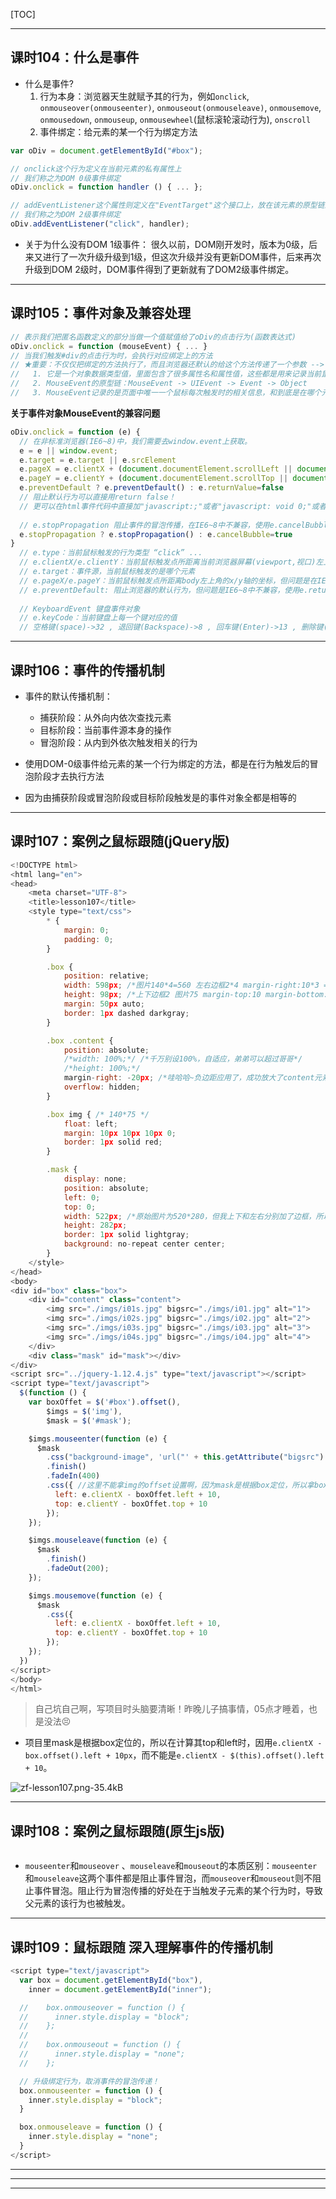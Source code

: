 [TOC]

----------

## 课时104：什么是事件

- 什么是事件?
  1. 行为本身：浏览器天生就赋予其的行为，例如`onclick`, `onmouseover(onmouseenter)`, `onmouseout(onmouseleave)`, `onmousemove`, `onmousedown`, `onmouseup`, `onmousewheel`(鼠标滚轮滚动行为), `onscroll`
  2. 事件绑定：给元素的某一个行为绑定方法
 

```javascript
var oDiv = document.getElementById("#box");

// onclick这个行为定义在当前元素的私有属性上
// 我们称之为DOM 0级事件绑定
oDiv.onclick = function handler () { ... };

// addEventListener这个属性则定义在"EventTarget"这个接口上，放在该元素的原型链上
// 我们称之为DOM 2级事件绑定
oDiv.addEventListener("click", handler);
```

- 关于为什么没有DOM 1级事件： 很久以前，DOM刚开发时，版本为0级，后来又进行了一次升级升级到1级，但这次升级并没有更新DOM事件，后来再次升级到DOM 2级时，DOM事件得到了更新就有了DOM2级事件绑定。


----------

## 课时105：事件对象及兼容处理

```javascript
// 表示我们把匿名函数定义的部分当做一个值赋值给了oDiv的点击行为(函数表达式)
oDiv.onclick = function (mouseEvent) { ... }
// 当我们触发#div的点击行为时，会执行对应绑定上的方法
// ★重要：不仅仅把绑定的方法执行了，而且浏览器还默认的给这个方法传递了一个参数 --> MouseEvent：鼠标事件对象
//   1. 它是一个对象数据类型值，里面包含了很多属性名和属性值，这些都是用来记录当前鼠标的相关信息
//   2. MouseEvent的原型链：MouseEvent -> UIEvent -> Event -> Object
//   3. MouseEvent记录的是页面中唯一一个鼠标每次触发时的相关信息，和到底是在哪个元素上触发的没关系
```

**关于事件对象MouseEvent的兼容问题**
```javascript
oDiv.onclick = function (e) {
  // 在非标准浏览器(IE6~8)中，我们需要去window.event上获取。
  e = e || window.event;
  e.target = e.target || e.srcElement
  e.pageX = e.clientX + (document.documentElement.scrollLeft || document.body.scrollLeft)
  e.pageY = e.clientY + (document.documentElement.scrollTop || document.body.scrollTop)
  e.preventDefault ? e.preventDefault() : e.returnValue=false
  // 阻止默认行为可以直接用return false！
  // 更可以在html事件代码中直接加"javascript:;"或者"javascript: void 0;"或者"javascript: viod 1;"
  
  // e.stopPropagation 阻止事件的冒泡传播，在IE6~8中不兼容，使用e.cancelBubble=true兼容处理
  e.stopPropagation ? e.stopPropagation() : e.cancelBubble=true
}
  // e.type：当前鼠标触发的行为类型 “click” ...
  // e.clientX/e.clientY：当前鼠标触发点所距离当前浏览器屏幕(viewport,视口)左上角的x轴和y轴的坐标值
  // e.target：事件源，当前鼠标触发的是哪个元素
  // e.pageX/e.pageY：当前鼠标触发点所距离body左上角的x/y轴的坐标，但问题是在IE6~8下不兼容，处理办法为使用clientX/Y+滚动条卷曲的高度或宽度即可
  // e.preventDefault: 阻止浏览器的默认行为，但问题是IE6~8中不兼容，使用e.returnValue=false解决兼容问题
  
  // KeyboardEvent 键盘事件对象
  // e.keyCode：当前键盘上每一个键对应的值
  // 空格键(space)->32 , 退回键(Backspace)->8 , 回车键(Enter)->13 , 删除键(Del)->46
```

----------

## 课时106：事件的传播机制

- 事件的默认传播机制：
  - 捕获阶段：从外向内依次查找元素
  - 目标阶段：当前事件源本身的操作
  - 冒泡阶段：从内到外依次触发相关的行为
  
- 使用DOM-0级事件给元素的某一个行为绑定的方法，都是在行为触发后的冒泡阶段才去执行方法

- 因为由捕获阶段或冒泡阶段或目标阶段触发是的事件对象全都是相等的


----------

## 课时107：案例之鼠标跟随(jQuery版)

```javascript
<!DOCTYPE html>
<html lang="en">
<head>
    <meta charset="UTF-8">
    <title>lesson107</title>
    <style type="text/css">
        * {
            margin: 0;
            padding: 0;
        }

        .box {
            position: relative;
            width: 598px; /*图片140*4=560 左右边框2*4 margin-right:10*3 = 598 + 最后一个无用的margin-right=608 */
            height: 98px; /*上下边框2 图片75 margin-top:10 margin-bottom:10 = 98*/
            margin: 50px auto;
            border: 1px dashed darkgray;
        }

        .box .content {
            position: absolute;
            /*width: 100%;*/ /*千万别设100%，自适应，弟弟可以超过哥哥*/
            /*height: 100%;*/
            margin-right: -20px; /*哇哈哈~负边距应用了，成功放大了content元素！*/
            overflow: hidden;
        }

        .box img { /* 140*75 */
            float: left;
            margin: 10px 10px 10px 0;
            border: 1px solid red;
        }

        .mask {
            display: none;
            position: absolute;
            left: 0;
            top: 0;
            width: 522px; /*原始图片为520*280，但我上下和左右分别加了边框，所以各加2*/
            height: 282px;
            border: 1px solid lightgray;
            background: no-repeat center center;
        }
    </style>
</head>
<body>
<div id="box" class="box">
    <div id="content" class="content">
        <img src="./imgs/i01s.jpg" bigsrc="./imgs/i01.jpg" alt="1">
        <img src="./imgs/i02s.jpg" bigsrc="./imgs/i02.jpg" alt="2">
        <img src="./imgs/i03s.jpg" bigsrc="./imgs/i03.jpg" alt="3">
        <img src="./imgs/i04s.jpg" bigsrc="./imgs/i04.jpg" alt="4">
    </div>
    <div class="mask" id="mask"></div>
</div>
<script src="../jquery-1.12.4.js" type="text/javascript"></script>
<script type="text/javascript">
  $(function () {
    var boxOffet = $('#box').offset(),
        $imgs = $('img'),
        $mask = $('#mask');

    $imgs.mouseenter(function (e) {
      $mask
        .css("background-image", 'url("' + this.getAttribute("bigsrc") + '")')
        .finish()
        .fadeIn(400)
        .css({ //这里不能拿img的offset设置啊，因为mask是根据box定位，所以拿box的offset绝对距离即可！
          left: e.clientX - boxOffet.left + 10,
          top: e.clientY - boxOffet.top + 10
        });
    });

    $imgs.mouseleave(function (e) {
      $mask
        .finish()
        .fadeOut(200);
    });

    $imgs.mousemove(function (e) {
      $mask
        .css({
          left: e.clientX - boxOffet.left + 10,
          top: e.clientY - boxOffet.top + 10
        });
    });
  })
</script>
</body>
</html>
```

> 自己坑自己啊，写项目时头脑要清晰！昨晚儿子搞事情，05点才睡着，也是没法😣

- 项目里mask是根据box定位的，所以在计算其top和left时，因用`e.clientX - box.offset().left + 10px`，而不能是`e.clientX - $(this).offset().left + 10`。

![zf-lesson107.png-35.4kB][1]

----------

## 课时108：案例之鼠标跟随(原生js版)

```javascript

```

- `mouseenter`和`mouseover` 、`mouseleave`和`mouseout`的本质区别：`mouseenter`和`mouseleave`这两个事件都是阻止事件冒泡，而`mouseover`和`mouseout`则不阻止事件冒泡。阻止行为冒泡传播的好处在于当触发子元素的某个行为时，导致父元素的该行为也被触发。

----------

## 课时109：鼠标跟随 深入理解事件的传播机制

```javascript
<script type="text/javascript">
  var box = document.getElementById("box"),
    inner = document.getElementById("inner");

  //    box.onmouseover = function () {
  //      inner.style.display = "block";
  //    };
  //
  //    box.onmouseout = function () {
  //      inner.style.display = "none";
  //    };

  // 升级绑定行为，取消事件的冒泡传递！
  box.onmouseenter = function () {
    inner.style.display = "block";
  }

  box.onmouseleave = function () {
    inner.style.display = "none";
  }
</script>
```

----------


----------


----------


  [1]: http://static.zybuluo.com/szy0syz/l5ie96tnnns94qvvmdoau62u/zf-lesson107.png

